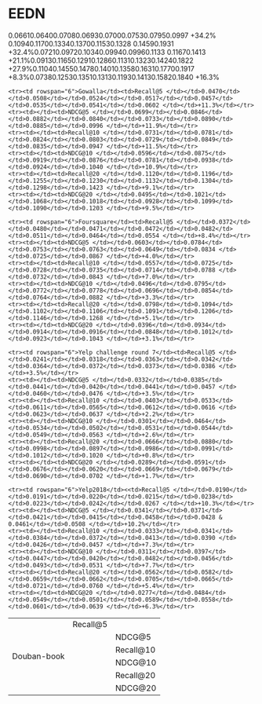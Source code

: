 # EEDN

<table>
    <tr><td rowspan="6">Douban-book</td><td>Recall@5 </td></td>0.0661</td></td>0.0640</td></td>0.0708</td></td>0.0693</td></td>0.0700</td></td>0.0753</td></td>0.0795</td></td>0.0997 </td></td>+34.2%</td></tr>
    <tr><td></td><td>NDCG@5 </td></td> 0.1094</td></td>0.1170</td></td>0.1334</td></td>0.1370</td></td>0.1153</td></td>0.1328 </td></td>0.1459</td></td>0.1931 </td></td>+32.4%</td></tr>
    <tr><td></td><td>Recall@10 </td></td>0.0721</td></td>0.0972</td></td>0.1034</td></td>0.0994</td></td>0.0996</td></td>0.1133 </td></td>0.1167</td></td>0.1413 </td></td>+21.1%</td></tr>
    <tr><td></td><td>NDCG@10 </td></td>0.0913</td></td>0.1165</td></td>0.1291</td></td>0.1286</td></td>0.1131</td></td>0.1323</td></td>0.1424</td></td>0.1822 </td></td>+27.9%</td></tr>
    <tr><td></td><td>Recall@20 </td></td>0.1104</td></td>0.1455</td></td>0.1478</td></td>0.1401</td></td>0.1358</td></td>0.1631</td></td>0.1770</td></td>0.1917 </td></td>+8.3%</td></tr>
    <tr><td></td><td>NDCG@20 </td></td>0.0738</td></td>0.1253</td></td>0.1351</td></td>0.1313</td></td>0.1193</td></td>0.1413</td></td>0.1582</td></td>0.1840 </td></td>+16.3%</td></tr>

    <tr><td rowspan="6">Gowalla</td><td>Recall@5 </td></td>0.0470</td></td>0.0508</td></td>0.0524</td></td>0.0517</td></td>0.0457</td></td>0.0535</td></td>0.0541</td></td>0.0602 </td></td>+11.3%</td></tr>
    <tr><td></td><td>NDCG@5 </td></td>0.0699</td></td>0.0846</td></td>0.0882</td></td>0.0840</td></td>0.0733</td></td>0.0890</td></td>0.0885</td></td>0.0996 </td></td>+11.9%</td></tr>
    <tr><td></td><td>Recall@10 </td></td>0.0731</td></td>0.0781</td></td>0.0824</td></td>0.0803</td></td>0.0729</td></td>0.0849</td></td>0.0835</td></td>0.0947 </td></td>+11.5%</td></tr>
    <tr><td></td><td>NDCG@10 </td></td>0.0596</td></td>0.0875</td></td>0.0919</td></td>0.0876</td></td>0.0781</td></td>0.0938</td></td>0.0924</td></td>0.1040 </td></td>+10.9%</td></tr>
    <tr><td></td><td>Recall@20 </td></td>0.1120</td></td>0.1196</td></td>0.1255</td></td>0.1230</td></td>0.1132</td></td>0.1304</td></td>0.1298</td></td>0.1423 </td></td>+9.1%</td></tr>
    <tr><td></td><td>NDCG@20 </td></td>0.0495</td></td>0.1021</td></td>0.1068</td></td>0.1018</td></td>0.0928</td></td>0.1099</td></td>0.1090</td></td>0.1203 </td></td>+9.5%</td></tr>

    <tr><td rowspan="6">Foursquare</td><td>Recall@5 </td></td>0.0372</td></td>0.0480</td></td>0.0471</td></td>0.0472</td></td>0.0482</td></td>0.0511</td></td>0.0464</td></td>0.0554 </td></td>+8.4%</td></tr>
    <tr><td></td><td>NDCG@5 </td></td>0.0603</td></td>0.0784</td></td>0.0753</td></td>0.0763</td></td>0.0649</td></td>0.0834 </td></td>0.0725</td></td>0.0867 </td></td>+4.0%</td></tr>
    <tr><td></td><td>Recall@10 </td></td>0.0557</td></td>0.0725</td></td>0.0728</td></td>0.0735</td></td>0.0714</td></td>0.0788 </td></td>0.0732</td></td>0.0843 </td></td>+7.0%</td></tr>
    <tr><td></td><td>NDCG@10 </td></td>0.0496</td></td>0.0795</td></td>0.0772</td></td>0.0778</td></td>0.0696</td></td>0.0854</td></td>0.0764</td></td>0.0882 </td></td>+3.3%</td></tr>
    <tr><td></td><td>Recall@20 </td></td>0.0798</td></td>0.1094</td></td>0.1102</td></td>0.1106</td></td>0.1091</td></td>0.1206</td></td>0.1146</td></td>0.1268 </td></td>+5.1%</td></tr>
    <tr><td></td><td>NDCG@20 </td></td>0.0396</td></td>0.0934</td></td>0.0914</td></td>0.0916</td></td>0.0848</td></td>0.1012</td></td>0.0923</td></td>0.1043 </td></td>+3.1%</td></tr>

    <tr><td rowspan="6">Yelp challenge round 7</td><td>Recall@5 </td></td>0.0241</td></td>0.0318</td></td>0.0363</td></td>0.0342</td></td>0.0364</td></td>0.0372</td></td>0.0373</td></td>0.0386 </td></td>+3.5%</td></tr>
    <tr><td></td><td>NDCG@5 </td></td>0.0332</td></td>0.0385</td></td>0.0441</td></td>0.0420</td></td>0.0441</td></td>0.0457 </td></td>0.0460</td></td>0.0476 </td></td>+3.5%</td></tr>
    <tr><td></td><td>Recall@10 </td></td>0.0403</td></td>0.0533</td></td>0.0611</td></td>0.0565</td></td>0.0612</td></td>0.0616 </td></td>0.0623</td></td>0.0637 </td></td>+2.2%</td></tr>
    <tr><td></td><td>NDCG@10 </td></td>0.0301</td></td>0.0464</td></td>0.0534</td></td>0.0502</td></td>0.0531</td></td>0.0544</td></td>0.0549</td></td>0.0563 </td></td>+2.6%</td></tr>
    <tr><td></td><td>Recall@20 </td></td>0.0666</td></td>0.0880</td></td>0.0998</td></td>0.0897</td></td>0.0986</td></td>0.0991</td></td>0.1012</td></td>0.1020 </td></td>+0.8%</td></tr>
    <tr><td></td><td>NDCG@20 </td></td>0.0289</td></td>0.0591</td></td>0.0676</td></td>0.0620</td></td>0.0669</td></td>0.0679</td></td>0.0690</td></td>0.0702 </td></td>+1.7%</td></tr>

    <tr><td rowspan="6">Yelp2018</td><<td>Recall@5 </td></td>0.0190</td></td>0.0191</td></td>0.0220</td></td>0.0215</td></td>0.0238</td></td>0.0223</td></td>0.0242</td></td>0.0267 </td></td>+10.3%</td></tr>
    <tr><td></td><td>NDCG@5 </td></td>0.0341</td></td>0.0371</td></td>0.0421</td></td>0.0415</td></td>0.0458</td></td>0.0428 & 0.0461</td></td>0.0508 </td></td>+10.2%</td></tr>
    <tr><td></td><td>Recall@10 </td></td>0.0333</td></td>0.0341</td></td>0.0384</td></td>0.0372</td></td>0.0413</td></td>0.0390 </td></td>0.0426</td></td>0.0457 </td></td>+7.3%</td></tr>
    <tr><td></td><td>NDCG@10 </td></td>0.0311</td></td>0.0397</td></td>0.0447</td></td>0.0420</td></td>0.0482</td></td>0.0456</td></td>0.0493</td></td>0.0531 </td></td>+7.7%</td></tr>
    <tr><td></td><td>Recall@20 </td></td>0.0562</td></td>0.0582</td></td>0.0659</td></td>0.0662</td></td>0.0705</td></td>0.0665</td></td>0.0721</td></td>0.0760 </td></td>+5.4%</td></tr>
    <tr><td></td><td>NDCG@20 </td></td>0.0277</td></td>0.0484</td></td>0.0549</td></td>0.0501</td></td>0.0589</td></td>0.0558</td></td>0.0601</td></td>0.0639 </td></td>+6.3%</td></tr>

</table>
